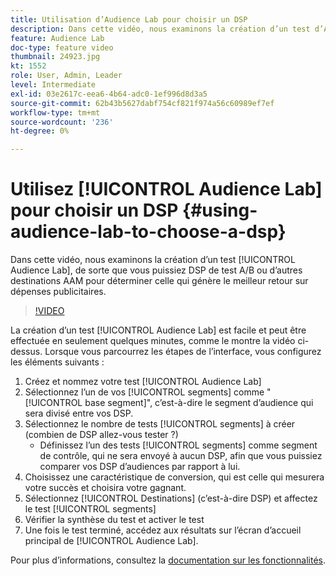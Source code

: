 ```yaml
---
title: Utilisation d’Audience Lab pour choisir un DSP
description: Dans cette vidéo, nous examinons la création d’un test d’Audience Lab, de sorte que vous puissiez DSP de test A/B ou d’autres destinations AAM pour déterminer celle qui générera le meilleur retour sur dépenses publicitaires.
feature: Audience Lab
doc-type: feature video
thumbnail: 24923.jpg
kt: 1552
role: User, Admin, Leader
level: Intermediate
exl-id: 03e2617c-eea6-4b64-adc0-1ef996d8d3a5
source-git-commit: 62b43b5627dabf754cf821f974a56c60989ef7ef
workflow-type: tm+mt
source-wordcount: '236'
ht-degree: 0%

---
```


# Utilisez [!UICONTROL Audience Lab] pour choisir un DSP {#using-audience-lab-to-choose-a-dsp}

Dans cette vidéo, nous examinons la création d’un test [!UICONTROL Audience Lab], de sorte que vous puissiez DSP de test A/B ou d’autres destinations AAM pour déterminer celle qui génère le meilleur retour sur dépenses publicitaires.

>[!VIDEO](https://video.tv.adobe.com/v/24923/?quality=12)

La création d’un test [!UICONTROL Audience Lab] est facile et peut être effectuée en seulement quelques minutes, comme le montre la vidéo ci-dessus. Lorsque vous parcourrez les étapes de l’interface, vous configurez les éléments suivants :

1. Créez et nommez votre test [!UICONTROL Audience Lab]
1. Sélectionnez l’un de vos [!UICONTROL segments] comme &quot;[!UICONTROL base segment]&quot;, c’est-à-dire le segment d’audience qui sera divisé entre vos DSP.
1. Sélectionnez le nombre de tests [!UICONTROL segments] à créer (combien de DSP allez-vous tester ?)
   * Définissez l’un des tests [!UICONTROL segments] comme segment de contrôle, qui ne sera envoyé à aucun DSP, afin que vous puissiez comparer vos DSP d’audiences par rapport à lui.
1. Choisissez une caractéristique de conversion, qui est celle qui mesurera votre succès et choisira votre gagnant.
1. Sélectionnez [!UICONTROL Destinations] (c’est-à-dire DSP) et affectez le test [!UICONTROL segments]
1. Vérifier la synthèse du test et activer le test
1. Une fois le test terminé, accédez aux résultats sur l’écran d’accueil principal de [!UICONTROL Audience Lab].

Pour plus d’informations, consultez la [documentation sur les fonctionnalités](https://experienceleague.adobe.com/docs/audience-manager/user-guide/features/audience-lab/audience-lab.html?lang=fr).
